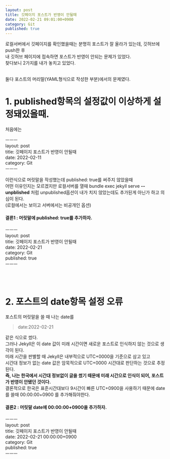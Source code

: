 ```yaml
---
layout: post
title: 깃페이지 포스트가 반영이 안될때
date: 2022-02-21 09:01:00+0900
category: Git
published: true
---
```

로컬서버에서 깃페이지를 확인했을때는 분명히 포스트가 잘 올라가 있는데, 깃허브에 push한 후  
내 깃허브 페이지에 접속하면 포스트가 반영이 안되는 문제가 있었다.  
찾다보니 2가지를 내가 놓치고 있었다.  

<br>
둘다 포스트의 머리말(YAML형식으로 작성한 부분)에서의 문제였다.  

# 1. published항목의 설정값이 이상하게 설정돼있을때.
처음에는 
>
ㅡㅡㅡ  
layout: post  
title: 깃페이지 포스트가 반영이 안될때  
date: 2022-02-11  
category: Git   
ㅡㅡㅡ

이런식으로 머릿말을 작성했는데 published: true를 써주지 않았을때  
어떤 이유인지는 모르겠지만 로컬서버를 열때 bundle exec jekyll serve **--unpblished** 처럼 unpublished옵션이 내가 치지 않았는데도 추가된게 아닌가 하고 의심이 된다.  
(로컬에서는 보이고 서버에서는 비공개인 옵션)

#### 결론1 : 머릿말에 published: true를 추가하자.  
>
ㅡㅡㅡ  
layout: post  
title: 깃페이지 포스트가 반영이 안될때  
date: 2022-02-21  
category: Git   
published: true  
ㅡㅡㅡ 

<br>
<br>  


# 2. 포스트의 date항목 설정 오류  
포스트의 머릿말을 쓸 때 나는 date를 
>date:2022-02-21

같은 식으로 썼다.  
그러나 Jekyll은 이 date 값이 미래 시간이면 새로운 포스트로 인식하지 않는 것으로 생각이 된다.  
미래 시간을 판별할 때 Jekyll은 내부적으로 UTC+0000을 기준으로 삼고 있고  
시간대 정보가 없는 date 값은 암묵적으로 UTC+0000 시간대로 판단하는 것으로 추정된다.  
**즉, 나는 한국에서 시간대 정보없이 글을 썼기 때문에 미래 시간으로 인식이 되어, 포스트가 반영이 안됐던 것이다.**  
결론적으로 한국은 표준시간대보다 9시간이 빠른 UTC+0900을 사용하기 때문에 date를 쓸때 00:00:00+0900 를 추가해줘야한다.  

#### 결론2 : 머릿말 date에 00:00:00+0900을 추가하자.
>
ㅡㅡㅡ  
layout: post  
title: 깃페이지 포스트가 반영이 안될때  
date: 2022-02-21 00:00:00+0900  
category: Git  
published: true  
ㅡㅡㅡ